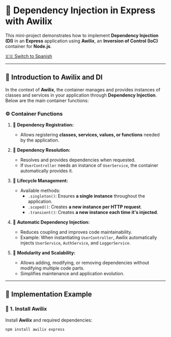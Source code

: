 # 🌟 Dependency Injection in Express with Awilix

This mini-project demonstrates how to implement **Dependency Injection (DI)** in an **Express** application using **Awilix**, an **Inversion of Control (IoC)** container for **Node.js**.

[🇪🇸 Switch to Spanish](#-inyección-de-dependencias-en-express-con-awilix)

---

## 📌 Introduction to Awilix and DI

In the context of **Awilix**, the container manages and provides instances of classes and services in your application through **Dependency Injection**. Below are the main container functions:

### ⚙️ Container Functions

1. 🔹 **Dependency Registration:**
   - Allows registering **classes, services, values, or functions** needed by the application.

2. 🔹 **Dependency Resolution:**
   - Resolves and provides dependencies when requested.
   - If `UserController` needs an instance of `UserService`, the container automatically provides it.

3. 🔹 **Lifecycle Management:**
   - Available methods:
     - `.singleton()`: Ensures **a single instance** throughout the application.
     - `.scoped()`: Creates **a new instance per HTTP request**.
     - `.transient()`: Creates **a new instance each time it's injected**.

4. 🔹 **Automatic Dependency Injection:**
   - Reduces coupling and improves code maintainability.
   - Example: When instantiating `UserController`, Awilix automatically injects `UserService`, `AuthService`, and `LoggerService`.

5. 🔹 **Modularity and Scalability:**
   - Allows adding, modifying, or removing dependencies without modifying multiple code parts.
   - Simplifies maintenance and application evolution.

---

## 🚀 Implementation Example

### 🔧 1. Install Awilix

Install **Awilix** and required dependencies:

```bash
npm install awilix express

